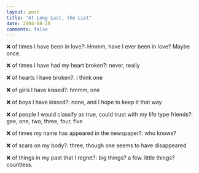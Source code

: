```yaml
---
layout: post
title: "At Long Last, the List"
date: 2004-08-28
comments: false
---
```

:x: of times I have been in love?: Hmmm, have I ever been in love? Maybe once.




:x: of times I have had my heart broken?: never, really




:x: of hearts I have broken?: i think one




:x: of girls I have kissed?: hmmm, one




:x: of boys I have kissed?: none, and I hope to keep it that way




:x: of people I would classify as true, could trust with my life type
friends?: gee, one, two, three, four, five




:x: of times my name has appeared in the newspaper?: who knows?




:x: of scars on my body?: three, though one seems to have disappeared




:x: of things in my past that I regret?: big things? a few. little things?
countless.
